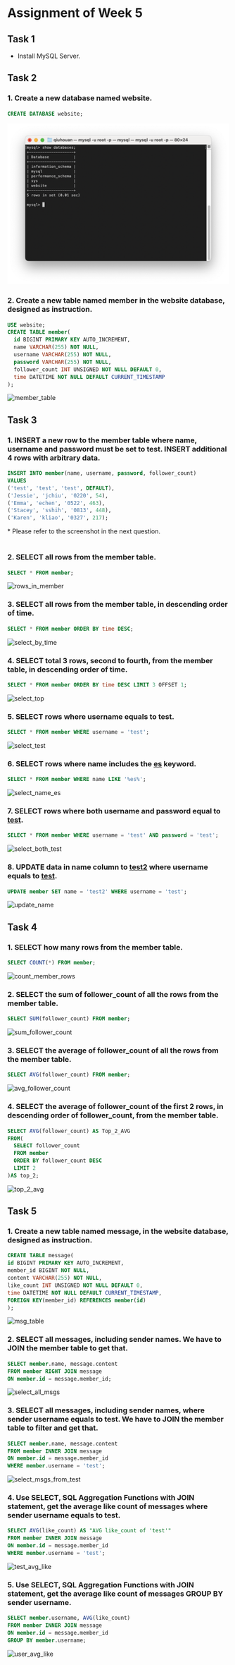 # Assignment of Week 5

## Task 1
- Install MySQL Server.

## Task 2
### 1. Create a new database named website.
  ```SQL
  CREATE DATABASE website;
  ```
  ![website_database](week5/images/website_database.png)

### 2. Create a new table named member in the website database, designed as instruction.
  ```SQL
  USE website;
  CREATE TABLE member(
	id BIGINT PRIMARY KEY AUTO_INCREMENT,
	name VARCHAR(255) NOT NULL,
    username VARCHAR(255) NOT NULL, 
	password VARCHAR(255) NOT NULL,
    follower_count INT UNSIGNED NOT NULL DEFAULT 0,
    time DATETIME NOT NULL DEFAULT CURRENT_TIMESTAMP
  );
  ```
  ![member_table](/images/member_table.png)

## Task 3
### 1. INSERT a new row to the member table where name, username and password must be set to test. INSERT additional 4 rows with arbitrary data.
  ```SQL
  INSERT INTO member(name, username, password, follower_count) 
  VALUES
  ('test', 'test', 'test', DEFAULT),
  ('Jessie', 'jchiu', '0220', 54),
  ('Emma', 'echen', '0522', 463),
  ('Stacey', 'sshih', '0813', 448),
  ('Karen', 'kliao', '0327', 217);
  ```
\* Please refer to the screenshot in the next question.
<br/>
<br/>
    
### 2. SELECT all rows from the member table.
  ```SQL
  SELECT * FROM member;
  ```
  ![rows_in_member](/images/rows_in_member.png)

### 3. SELECT all rows from the member table, in descending order of time.
  ```SQL
  SELECT * FROM member ORDER BY time DESC;
  ```
  ![select_by_time](/images/select_by_time.png)

### 4. SELECT total 3 rows, second to fourth, from the member table, in descending order of time.
  ```SQL
  SELECT * FROM member ORDER BY time DESC LIMIT 3 OFFSET 1;
  ```
  ![select_top](/images/select_top.png)

### 5. SELECT rows where username equals to test.
  ```SQL
  SELECT * FROM member WHERE username = 'test';
  ```
  ![select_test](/images/select_test.png)

### 6. SELECT rows where name includes the <u>es</u> keyword.
  ```SQL
  SELECT * FROM member WHERE name LIKE '%es%'; 
  ```
  ![select_name_es](/images/select_name_es.png)

### 7. SELECT rows where both username and password equal to <u>test</u>.
  ```SQL
  SELECT * FROM member WHERE username = 'test' AND password = 'test';
  ```
  ![select_both_test](/images/select_both_test.png)

### 8. UPDATE data in name column to <u>test2</u> where username equals to <u>test</u>.
  ```SQL
  UPDATE member SET name = 'test2' WHERE username = 'test';
  ```
  ![update_name](/images/update_name.png)

## Task 4
### 1. SELECT how many rows from the member table.
  ```SQL
  SELECT COUNT(*) FROM member;
  ```
  ![count_member_rows](/images/count_member_rows.png)

### 2. SELECT the sum of follower_count of all the rows from the member table.
  ```SQL
  SELECT SUM(follower_count) FROM member;
  ```
  ![sum_follower_count](/images/sum_follower_count.png)

### 3. SELECT the average of follower_count of all the rows from the member table.
  ```SQL
  SELECT AVG(follower_count) FROM member;
  ```
  ![avg_follower_count](/images/avg_follower_count.png)

### 4. SELECT the average of follower_count of the first 2 rows, in descending order of follower_count, from the member table.
```SQL
SELECT AVG(follower_count) AS Top_2_AVG
FROM(
  SELECT follower_count
  FROM member
  ORDER BY follower_count DESC
  LIMIT 2
)AS top_2;
```
![top_2_avg](/images/top_2_avg.png)

## Task 5
### 1. Create a new table named message, in the website database, designed as instruction.
  ```SQL
  CREATE TABLE message(
  id BIGINT PRIMARY KEY AUTO_INCREMENT,
  member_id BIGINT NOT NULL,
  content VARCHAR(255) NOT NULL,
  like_count INT UNSIGNED NOT NULL DEFAULT 0,
  time DATETIME NOT NULL DEFAULT CURRENT_TIMESTAMP,
  FOREIGN KEY(member_id) REFERENCES member(id)
  );
  ```
  ![msg_table](/images/msg_table.png)

### 2. SELECT all messages, including sender names. We have to JOIN the member table to get that.
  ```SQL
  SELECT member.name, message.content
  FROM member RIGHT JOIN message
  ON member.id = message.member_id;
  ```
  ![select_all_msgs](/images/select_all_msgs.png)

### 3. SELECT all messages, including sender names, where sender username equals to test. We have to JOIN the member table to filter and get that.
  ```SQL
  SELECT member.name, message.content
  FROM member INNER JOIN message
  ON member.id = message.member_id
  WHERE member.username = 'test';
  ```
  ![select_msgs_from_test](/images/select_msgs_from_test.png)

### 4. Use SELECT, SQL Aggregation Functions with JOIN statement, get the average like count of messages where sender username equals to test.
  ```SQL
  SELECT AVG(like_count) AS "AVG like_count of 'test'"
  FROM member INNER JOIN message
  ON member.id = message.member_id
  WHERE member.username = 'test';
  ```
  ![test_avg_like](/images/test_avg_like.png)

### 5. Use SELECT, SQL Aggregation Functions with JOIN statement, get the average like count of messages GROUP BY sender username.
  ```SQL
  SELECT member.username, AVG(like_count)
  FROM member INNER JOIN message
  ON member.id = message.member_id
  GROUP BY member.username;
  ```
  ![user_avg_like](/images/user_avg_like.png)
